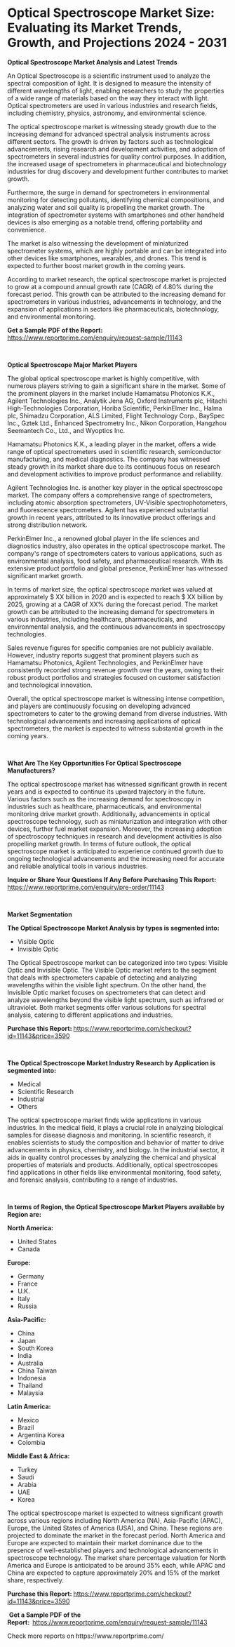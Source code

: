 <p><h1>Optical Spectroscope Market Size: Evaluating its Market Trends, Growth, and Projections 2024 - 2031</h1></p><p><strong>Optical Spectroscope Market Analysis and Latest Trends</strong></p>
<p><p>An Optical Spectroscope is a scientific instrument used to analyze the spectral composition of light. It is designed to measure the intensity of different wavelengths of light, enabling researchers to study the properties of a wide range of materials based on the way they interact with light. Optical spectrometers are used in various industries and research fields, including chemistry, physics, astronomy, and environmental science.</p><p>The optical spectroscope market is witnessing steady growth due to the increasing demand for advanced spectral analysis instruments across different sectors. The growth is driven by factors such as technological advancements, rising research and development activities, and adoption of spectrometers in several industries for quality control purposes. In addition, the increased usage of spectrometers in pharmaceutical and biotechnology industries for drug discovery and development further contributes to market growth.</p><p>Furthermore, the surge in demand for spectrometers in environmental monitoring for detecting pollutants, identifying chemical compositions, and analyzing water and soil quality is propelling the market growth. The integration of spectrometer systems with smartphones and other handheld devices is also emerging as a notable trend, offering portability and convenience.</p><p>The market is also witnessing the development of miniaturized spectrometer systems, which are highly portable and can be integrated into other devices like smartphones, wearables, and drones. This trend is expected to further boost market growth in the coming years.</p><p>According to market research, the optical spectroscope market is projected to grow at a compound annual growth rate (CAGR) of 4.80% during the forecast period. This growth can be attributed to the increasing demand for spectrometers in various industries, advancements in technology, and the expansion of applications in sectors like pharmaceuticals, biotechnology, and environmental monitoring.</p></p>
<p><strong>Get a Sample PDF of the Report:&nbsp;</strong> <a href="https://www.reportprime.com/enquiry/request-sample/11143">https://www.reportprime.com/enquiry/request-sample/11143</a></p>
<p>&nbsp;</p>
<p><strong>Optical Spectroscope Major Market Players</strong></p>
<p><p>The global optical spectroscope market is highly competitive, with numerous players striving to gain a significant share in the market. Some of the prominent players in the market include Hamamatsu Photonics K.K., Agilent Technologies Inc., Analytik Jena AG, Oxford Instruments plc, Hitachi High-Technologies Corporation, Horiba Scientific, PerkinElmer Inc., Halma plc, Shimadzu Corporation, ALS Limited, Flight Technology Corp., BaySpec Inc., Gztek Ltd., Enhanced Spectrometry Inc., Nikon Corporation, Hangzhou Seemantech Co., Ltd., and Wyoptics Inc.</p><p>Hamamatsu Photonics K.K., a leading player in the market, offers a wide range of optical spectrometers used in scientific research, semiconductor manufacturing, and medical diagnostics. The company has witnessed steady growth in its market share due to its continuous focus on research and development activities to improve product performance and reliability.</p><p>Agilent Technologies Inc. is another key player in the optical spectroscope market. The company offers a comprehensive range of spectrometers, including atomic absorption spectrometers, UV-Visible spectrophotometers, and fluorescence spectrometers. Agilent has experienced substantial growth in recent years, attributed to its innovative product offerings and strong distribution network.</p><p>PerkinElmer Inc., a renowned global player in the life sciences and diagnostics industry, also operates in the optical spectroscope market. The company's range of spectrometers caters to various applications, such as environmental analysis, food safety, and pharmaceutical research. With its extensive product portfolio and global presence, PerkinElmer has witnessed significant market growth.</p><p>In terms of market size, the optical spectroscope market was valued at approximately $ XX billion in 2020 and is expected to reach $ XX billion by 2025, growing at a CAGR of XX% during the forecast period. The market growth can be attributed to the increasing demand for spectrometers in various industries, including healthcare, pharmaceuticals, and environmental analysis, and the continuous advancements in spectroscopy technologies.</p><p>Sales revenue figures for specific companies are not publicly available. However, industry reports suggest that prominent players such as Hamamatsu Photonics, Agilent Technologies, and PerkinElmer have consistently recorded strong revenue growth over the years, owing to their robust product portfolios and strategies focused on customer satisfaction and technological innovation.</p><p>Overall, the optical spectroscope market is witnessing intense competition, and players are continuously focusing on developing advanced spectrometers to cater to the growing demand from diverse industries. With technological advancements and increasing applications of optical spectrometers, the market is expected to witness substantial growth in the coming years.</p></p>
<p>&nbsp;</p>
<p><strong>What Are The Key Opportunities For Optical Spectroscope Manufacturers?</strong></p>
<p><p>The optical spectroscope market has witnessed significant growth in recent years and is expected to continue its upward trajectory in the future. Various factors such as the increasing demand for spectroscopy in industries such as healthcare, pharmaceuticals, and environmental monitoring drive market growth. Additionally, advancements in optical spectroscope technology, such as miniaturization and integration with other devices, further fuel market expansion. Moreover, the increasing adoption of spectroscopy techniques in research and development activities is also propelling market growth. In terms of future outlook, the optical spectroscope market is anticipated to experience continued growth due to ongoing technological advancements and the increasing need for accurate and reliable analytical tools in various industries.</p></p>
<p><strong>Inquire or Share Your Questions If Any Before Purchasing This Report:</strong> <a href="https://www.reportprime.com/enquiry/pre-order/11143">https://www.reportprime.com/enquiry/pre-order/11143</a></p>
<p>&nbsp;</p>
<p><strong>Market Segmentation</strong></p>
<p><strong>The Optical Spectroscope Market Analysis by types is segmented into:</strong></p>
<p><ul><li>Visible Optic</li><li>Invisible Optic</li></ul></p>
<p><p>The Optical Spectroscope market can be categorized into two types: Visible Optic and Invisible Optic. The Visible Optic market refers to the segment that deals with spectrometers capable of detecting and analyzing wavelengths within the visible light spectrum. On the other hand, the Invisible Optic market focuses on spectrometers that can detect and analyze wavelengths beyond the visible light spectrum, such as infrared or ultraviolet. Both market segments offer various solutions for spectral analysis, catering to different applications and industries.</p></p>
<p><strong>Purchase this Report:&nbsp;</strong><a href="https://www.reportprime.com/checkout?id=11143&price=3590">https://www.reportprime.com/checkout?id=11143&price=3590</a></p>
<p>&nbsp;</p>
<p><strong>The Optical Spectroscope Market Industry Research by Application is segmented into:</strong></p>
<p><ul><li>Medical</li><li>Scientific Research</li><li>Industrial</li><li>Others</li></ul></p>
<p><p>The optical spectroscope market finds wide applications in various industries. In the medical field, it plays a crucial role in analyzing biological samples for disease diagnosis and monitoring. In scientific research, it enables scientists to study the composition and behavior of matter to drive advancements in physics, chemistry, and biology. In the industrial sector, it aids in quality control processes by analyzing the chemical and physical properties of materials and products. Additionally, optical spectroscopes find applications in other fields like environmental monitoring, food safety, and forensic analysis, contributing to a range of industries.</p></p>
<p>&nbsp;</p>
<p><strong>In terms of Region, the Optical Spectroscope Market Players available by Region are:</strong></p>
<p>
    <p> <strong> North America: </strong>
        <ul>
            <li>United States</li>
            <li>Canada</li>
        </ul>
        </p> 
    <p> <strong> Europe: </strong>
        <ul>
            <li>Germany</li>
            <li>France</li>
            <li>U.K.</li>
            <li>Italy</li>
            <li>Russia</li>
        </ul>
        </p> 
    <p> <strong> Asia-Pacific: </strong>
        <ul>
            <li>China</li>
            <li>Japan</li>
            <li>South Korea</li>
            <li>India</li>
            <li>Australia</li>
            <li>China Taiwan</li>
            <li>Indonesia</li>
            <li>Thailand</li>
            <li>Malaysia</li>
        </ul>
        </p> 
    <p> <strong> Latin America: </strong>
        <ul>
            <li>Mexico</li>
            <li>Brazil</li>
            <li>Argentina Korea</li>
            <li>Colombia</li>
        </ul>
        </p> 
    <p> <strong> Middle East & Africa: </strong>
        <ul>
            <li>Turkey</li>
            <li>Saudi</li>
            <li>Arabia</li>
            <li>UAE</li>
            <li>Korea</li>
        </ul>
    </p>
    </p>
<p><p>The optical spectroscope market is expected to witness significant growth across various regions including North America (NA), Asia-Pacific (APAC), Europe, the United States of America (USA), and China. These regions are projected to dominate the market in the forecast period. North America and Europe are expected to maintain their market dominance due to the presence of well-established players and technological advancements in spectroscope technology. The market share percentage valuation for North America and Europe is anticipated to be around 35% each, while APAC and China are expected to capture approximately 20% and 15% of the market share, respectively.</p></p>
<p><strong>Purchase this Report: </strong><a href="https://www.reportprime.com/checkout?id=11143&price=3590">https://www.reportprime.com/checkout?id=11143&price=3590</a></p>
<p>&nbsp;<strong>Get a Sample PDF of the Report:&nbsp;&nbsp;</strong><a href="https://www.reportprime.com/enquiry/request-sample/11143">https://www.reportprime.com/enquiry/request-sample/11143</a></p>
<p><strong></strong></p>
<p>Check more reports on https://www.reportprime.com/</p>